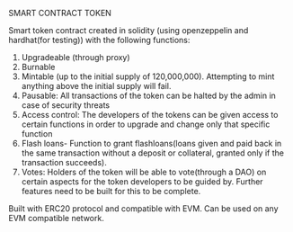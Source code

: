 SMART CONTRACT TOKEN

Smart token contract created in solidity (using openzeppelin and hardhat(for testing)) with the following functions:

1. Upgradeable (through proxy)
2. Burnable
3. Mintable (up to the initial supply of 120,000,000). Attempting to mint anything above the initial supply will fail.
4. Pausable: All transactions of the token can be halted by the admin in case of security threats
5. Access control: The developers of the tokens can be given access to certain functions in order to upgrade and change only that specific function
6. Flash loans- Function to grant flashloans(loans given and paid back in the same transaction without a deposit or collateral, granted only if the transaction succeeds).
7. Votes: Holders of the token will be able to vote(through a DAO) on certain aspects for the token developers to be guided by. Further features need to be built for this to be complete.

Built with ERC20 protocol and compatible with EVM. Can be used on any EVM compatible network.
